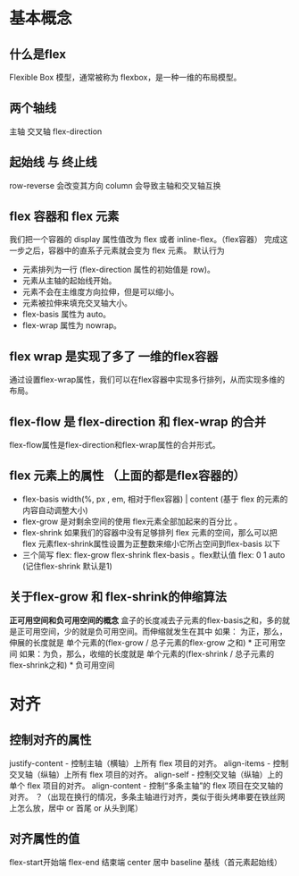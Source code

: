 # 基本概念
## 什么是flex
Flexible Box 模型，通常被称为 flexbox，是一种一维的布局模型。

## 两个轴线
主轴 交叉轴 flex-direction

## 起始线 与 终止线
row-reverse 会改变其方向
column 会导致主轴和交叉轴互换

## flex 容器和 flex 元素
我们把一个容器的 display 属性值改为 flex 或者 inline-flex。（flex容器）
完成这一步之后，容器中的直系子元素就会变为 flex 元素。
默认行为
- 元素排列为一行 (flex-direction 属性的初始值是 row)。
- 元素从主轴的起始线开始。
- 元素不会在主维度方向拉伸，但是可以缩小。
- 元素被拉伸来填充交叉轴大小。
- flex-basis 属性为 auto。
- flex-wrap 属性为 nowrap。

## flex wrap 是实现了多了 一维的flex容器
通过设置flex-wrap属性，我们可以在flex容器中实现多行排列，从而实现多维的布局。

## flex-flow 是 flex-direction 和 flex-wrap 的合并
flex-flow属性是flex-direction和flex-wrap属性的合并形式。

## flex 元素上的属性 （上面的都是flex容器的）
- flex-basis width(%, px , em, 相对于flex容器) | content (基于 flex 的元素的内容自动调整大小)
- flex-grow 是对剩余空间的使用 flex元素全部加起来的百分比 。
- flex-shrink 如果我们的容器中没有足够排列 flex 元素的空间，那么可以把 flex 元素flex-shrink属性设置为正整数来缩小它所占空间到flex-basis 以下
- 三个简写 flex: flex-grow flex-shrink  flex-basis  。flex默认值 flex: 0 1 auto (记住flex-shrink 默认是1)

## 关于flex-grow 和 flex-shrink的伸缩算法
**正可用空间和负可用空间的概念**
盒子的长度减去子元素的flex-basis之和，多的就是正可用空间，少的就是负可用空间。而伸缩就发生在其中
如果： 为正，那么，伸展的长度就是 单个元素的(flex-grow / 总子元素的flex-grow 之和) *  正可用空间
如果：为负，那么，收缩的长度就是 单个元素的(flex-shrink / 总子元素的flex-shrink之和) *  负可用空间

# 对齐

## 控制对齐的属性
justify-content - 控制主轴（横轴）上所有 flex 项目的对齐。
align-items - 控制交叉轴（纵轴）上所有 flex 项目的对齐。
align-self - 控制交叉轴（纵轴）上的单个 flex 项目的对齐。
align-content - 控制“多条主轴”的 flex 项目在交叉轴的对齐。 ？（出现在换行的情况，多条主轴进行对齐，类似于街头烤串要在铁丝网上怎么放，居中 or 首尾 or 从头到尾）

## 对齐属性的值
flex-start开始端
flex-end 结束端
center 居中
baseline 基线（首元素起始线）
